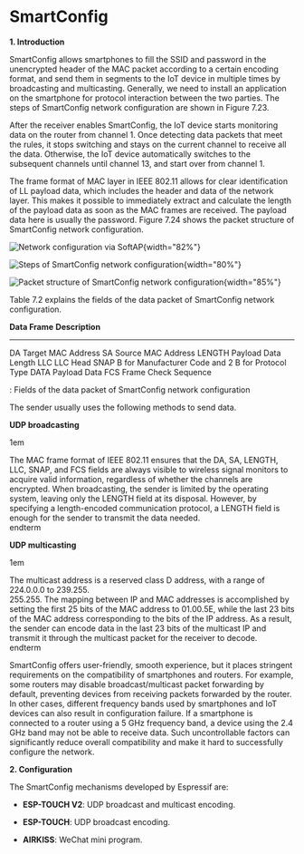 # SmartConfig
**1. Introduction**

SmartConfig allows smartphones to fill the SSID and password in the
unencrypted header of the MAC packet according to a certain encoding
format, and send them in segments to the IoT device in multiple times by
broadcasting and multicasting. Generally, we need to install an
application on the smartphone for protocol interaction between the two
parties. The steps of SmartConfig network configuration are shown in
Figure 7.23.

After the receiver enables SmartConfig, the IoT device starts monitoring
data on the router from channel 1. Once detecting data packets that meet
the rules, it stops switching and stays on the current channel to
receive all the data. Otherwise, the IoT device automatically switches
to the subsequent channels until channel 13, and start over from channel
1.

The frame format of MAC layer in IEEE 802.11 allows for clear
identification of LL payload data, which includes the header and data of
the network layer. This makes it possible to immediately extract and
calculate the length of the payload data as soon as the MAC frames are
received. The payload data here is usually the password. Figure 7.24
shows the packet structure of SmartConfig network configuration.

![Network configuration via SoftAP](D7Z/7-22){width="82%"}

![Steps of SmartConfig network configuration](D7Z/7-23){width="80%"}

![Packet structure of SmartConfig network
configuration](D7Z/7-24){width="85%"}

Table 7.2 explains the fields of the data packet of SmartConfig network
configuration.

  **Data Frame**   **Description**
  ---------------- ---------------------------------------------------
  DA               Target MAC Address
  SA               Source MAC Address
  LENGTH           Payload Data Length
  LLC              LLC Head
  SNAP             B for Manufacturer Code and 2 B for Protocol Type
  DATA             Payload Data
  FCS              Frame Check Sequence

  : Fields of the data packet of SmartConfig network configuration

The sender usually uses the following methods to send data.

**UDP broadcasting**

1em

The MAC frame format of IEEE 802.11 ensures that the DA, SA, LENGTH,
LLC, SNAP, and FCS fields are always visible to wireless signal monitors
to acquire valid information, regardless of whether the channels are
encrypted. When broadcasting, the sender is limited by the operating
system, leaving only the LENGTH field at its disposal. However, by
specifying a length-encoded communication protocol, a LENGTH field is
enough for the sender to transmit the data needed.\
endterm

**UDP multicasting**

1em

The multicast address is a reserved class D address, with a range of
224.0.0.0 to 239.255.\
255.255. The mapping between IP and MAC addresses is accomplished by
setting the first 25 bits of the MAC address to 01.00.5E, while the last
23 bits of the MAC address corresponding to the bits of the IP address.
As a result, the sender can encode data in the last 23 bits of the
multicast IP and transmit it through the multicast packet for the
receiver to decode.\
endterm

SmartConfig offers user-friendly, smooth experience, but it places
stringent requirements on the compatibility of smartphones and routers.
For example, some routers may disable broadcast/multicast packet
forwarding by default, preventing devices from receiving packets
forwarded by the router. In other cases, different frequency bands used
by smartphones and IoT devices can also result in configuration failure.
If a smartphone is connected to a router using a 5 GHz frequency band, a
device using the 2.4 GHz band may not be able to receive data. Such
uncontrollable factors can significantly reduce overall compatibility
and make it hard to successfully configure the network.

**2. Configuration**

The SmartConfig mechanisms developed by Espressif are:

-   **ESP-TOUCH V2**: UDP broadcast and multicast encoding.

-   **ESP-TOUCH**: UDP broadcast encoding.

-   **AIRKISS**: WeChat mini program.